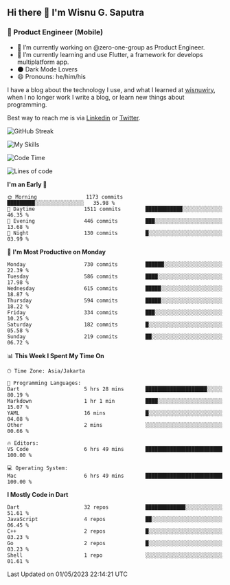 ## Hi there 👋 I'm Wisnu G. Saputra

### :mobile_phone_off: Product Engineer (Mobile)

- 🔭 I’m currently working on @zero-one-group as Product Engineer.
- 🌱 I’m currently learning and use Flutter, a framework for develops multiplatform app.
- 🌑 Dark Mode Lovers
- 😄 Pronouns: he/him/his

I have a blog about the technology I use, and what I learned at [wisnuwiry](https://wisnuwiry.space/), when I no longer work I write a blog, or learn new things about programming.

Best way to reach me is via [Linkedin](https://www.linkedin.com/in/wisnu-saputra/) or [Twitter](https://twitter.com/wisnuwiry).

![GitHub Streak](https://streak-stats.demolab.com?user=wisnuwiry&theme=dark&hide_border=true)

![My Skills](https://skillicons.dev/icons?i=dart,flutter,kotlin,swift,js,css,neovim,git,linux&perline=5)

<!--START_SECTION:waka-->
![Code Time](http://img.shields.io/badge/Code%20Time-408%20hrs%2041%20mins-blue)

![Lines of code](https://img.shields.io/badge/From%20Hello%20World%20I%27ve%20Written-4.6%20million%20lines%20of%20code-blue)

**I'm an Early 🐤** 

```text
🌞 Morning                1173 commits        █████████░░░░░░░░░░░░░░░░   35.98 % 
🌆 Daytime                1511 commits        ████████████░░░░░░░░░░░░░   46.35 % 
🌃 Evening                446 commits         ███░░░░░░░░░░░░░░░░░░░░░░   13.68 % 
🌙 Night                  130 commits         █░░░░░░░░░░░░░░░░░░░░░░░░   03.99 % 
```
📅 **I'm Most Productive on Monday** 

```text
Monday                   730 commits         ██████░░░░░░░░░░░░░░░░░░░   22.39 % 
Tuesday                  586 commits         ████░░░░░░░░░░░░░░░░░░░░░   17.98 % 
Wednesday                615 commits         █████░░░░░░░░░░░░░░░░░░░░   18.87 % 
Thursday                 594 commits         █████░░░░░░░░░░░░░░░░░░░░   18.22 % 
Friday                   334 commits         ███░░░░░░░░░░░░░░░░░░░░░░   10.25 % 
Saturday                 182 commits         █░░░░░░░░░░░░░░░░░░░░░░░░   05.58 % 
Sunday                   219 commits         ██░░░░░░░░░░░░░░░░░░░░░░░   06.72 % 
```


📊 **This Week I Spent My Time On** 

```text
🕑︎ Time Zone: Asia/Jakarta

💬 Programming Languages: 
Dart                     5 hrs 28 mins       ████████████████████░░░░░   80.19 % 
Markdown                 1 hr 1 min          ████░░░░░░░░░░░░░░░░░░░░░   15.07 % 
YAML                     16 mins             █░░░░░░░░░░░░░░░░░░░░░░░░   04.08 % 
Other                    2 mins              ░░░░░░░░░░░░░░░░░░░░░░░░░   00.66 % 

🔥 Editors: 
VS Code                  6 hrs 49 mins       █████████████████████████   100.00 % 

💻 Operating System: 
Mac                      6 hrs 49 mins       █████████████████████████   100.00 % 
```

**I Mostly Code in Dart** 

```text
Dart                     32 repos            █████████████░░░░░░░░░░░░   51.61 % 
JavaScript               4 repos             ██░░░░░░░░░░░░░░░░░░░░░░░   06.45 % 
C++                      2 repos             █░░░░░░░░░░░░░░░░░░░░░░░░   03.23 % 
Go                       2 repos             █░░░░░░░░░░░░░░░░░░░░░░░░   03.23 % 
Shell                    1 repo              ░░░░░░░░░░░░░░░░░░░░░░░░░   01.61 % 
```




 Last Updated on 01/05/2023 22:14:21 UTC
<!--END_SECTION:waka-->
